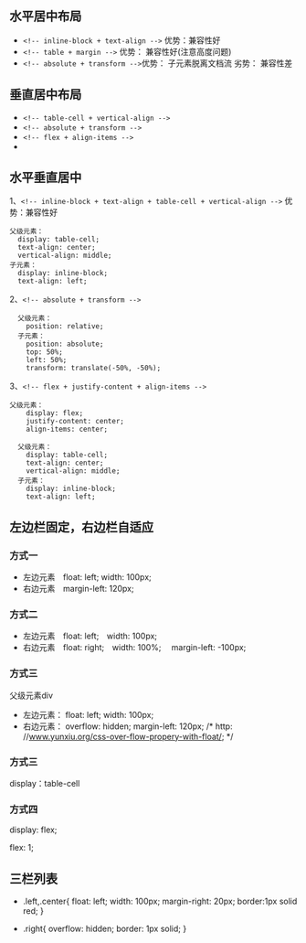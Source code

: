 ## 水平居中布局
* `<!-- inline-block + text-align -->` 优势：兼容性好
* `<!-- table + margin -->`  优势： 兼容性好(注意高度问题)
* `<!-- absolute + transform -->`优势： 子元素脱离文档流 劣势： 兼容性差


## 垂直居中布局
* `<!-- table-cell + vertical-align -->` 
* `<!-- absolute + transform -->`
* `<!-- flex + align-items -->`
* 


## 水平垂直居中
1、`<!-- inline-block + text-align + table-cell + vertical-align -->` 优势：兼容性好
  ````
  父级元素：   
    display: table-cell;
    text-align: center;
    vertical-align: middle;
  子元素：
    display: inline-block;
    text-align: left;
  ````
2、`<!-- absolute + transform -->`
````
  父级元素：   
    position: relative;
  子元素：
    position: absolute;
    top: 50%;
    left: 50%;
    transform: translate(-50%, -50%);
  ````

3、`<!-- flex + justify-content + align-items -->`

````
父级元素：
    display: flex;
    justify-content: center;
    align-items: center;
````

````
  父级元素：   
    display: table-cell;
    text-align: center;
    vertical-align: middle;
  子元素：
    display: inline-block;
    text-align: left;
  ````

##  左边栏固定，右边栏自适应

### 方式一
* 左边元素　float: left; width: 100px;
* 右边元素　margin-left: 120px;

### 方式二
* 左边元素　float: left;　width: 100px;
* 右边元素　float: right;　width: 100%;　 margin-left: -100px;

### 方式三
父级元素div

* 左边元素：    float: left; width: 100px;
* 右边元素：    overflow: hidden; margin-left: 120px;
  /* http: //www.yunxiu.org/css-over-flow-propery-with-float/; */

### 方式三
display：table-cell

### 方式四
display: flex; 

flex: 1;

## 三栏列表
* .left,.center{
		float: left;
		width: 100px;
		margin-right: 20px;
		border:1px solid red;
	}

* .right{
		overflow: hidden;
		border: 1px solid;
	}
    
